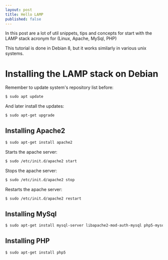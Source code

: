 ```yaml
---
layout: post
title: Hello LAMP
published: false
---
```


In this post are a lot of util snippets, tips and concepts for start with the LAMP stack acronym for (Linux, Apache, MySql, PHP)

This tutorial is done in Debian 8, but it works similarly in various unix systems.

# Installing the LAMP stack on Debian

Remember to update system's repository list before:
```bash
$ sudo apt update
```
And later install the updates:
```bash
$ sudo apt-get upgrade
```

## Installing Apache2
```bash
$ sudo apt-get install apache2
```


Starts the apache server:
```bash
$ sudo /etc/init.d/apache2 start
```
Stops the apache server:
```bash
$ sudo /etc/init.d/apache2 stop
```

Restarts the apache server:
```bash
$ sudo /etc/init.d/apache2 restart
```

## Installing MySql
```bash
$ sudo apt-get install mysql-server libapache2-mod-auth-mysql php5-mysql
```

## Installing PHP
```bash
$ sudo apt-get install php5
```

